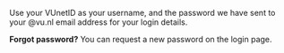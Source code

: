 Use your VUnetID as your username, and the password we have sent to your @vu.nl email address for your login details.

**Forgot password?** You can request a new password on the login page.
